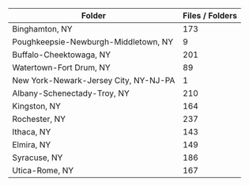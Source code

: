 | Folder                                |   Files / Folders |
|---------------------------------------|-------------------|
| Binghamton, NY                        |               173 |
| Poughkeepsie-Newburgh-Middletown, NY  |                 9 |
| Buffalo-Cheektowaga, NY               |               201 |
| Watertown-Fort Drum, NY               |                89 |
| New York-Newark-Jersey City, NY-NJ-PA |                 1 |
| Albany-Schenectady-Troy, NY           |               210 |
| Kingston, NY                          |               164 |
| Rochester, NY                         |               237 |
| Ithaca, NY                            |               143 |
| Elmira, NY                            |               149 |
| Syracuse, NY                          |               186 |
| Utica-Rome, NY                        |               167 |